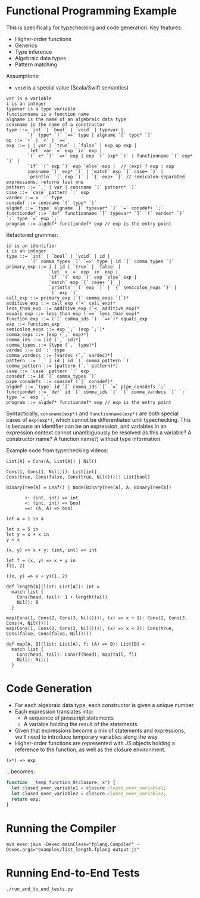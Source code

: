 # Functional Programming Example

This is specifically for typechecking and code generation.
Key features:

- Higher-order functions
- Generics
- Type inference
- Algebraic data types
- Pattern matching

Assumptions:
- `void` is a special value (Scala/Swift semantics)

```
var is a variable
i is an integer
typevar is a type variable
functionname is a function name
algname is the name of an algebraic data type
consname is the name of a constructor
type ::= `int` | `bool` | `void` | typevar |
        `(` type* `)` `=>` type | algname `[` type* `]`
op ::= `+` | `<` | `==`
exp ::= i | var | `true` | `false` | exp op exp |
        `let` var `=` exp `in` exp |
        `(` x* `)` `=>` exp | exp `(` exp* `)` | functionname `(` exp* `)` |
        `if` `(` exp `)` exp `else` exp |  // (exp) ? exp : exp
        consname `(` exp* `)` | `match` exp `{` case+ `}` |
        `println` `(` exp `)` | `{` exp+ `}` // semicolon-separated expressions, returns last one
pattern ::= `_` | var | consname `(` pattern* `)`
case ::= `case` pattern `:` exp
vardec ::= x `:` type
consdef ::= consname `(` type* `)`
algdef ::= `type` algname `[` typevar* `]` `=` consdef+ `;`
functiondef ::= `def` functionname `[` typevar* `]` `(` vardec* `)` `:` type `=` exp `;`
program ::= algdef* functiondef* exp // exp is the entry point
```

Refactored grammar:
```
id is an identifier
i is an integer
type ::= `int` | `bool` | `void` | id |
         `(` comma_types `)` `=>` type | id `[` comma_types `]`
primary_exp ::= i | id | `true` | `false` |
                `let` x `=` exp `in` exp |
                `if` `(` exp `)` exp `else` exp |
                `match` exp `{` case+ `}` |
                `println` `(` exp `)` | `{` semicolon_exps `}` |
                `(` exp `)`
call_exp ::= primary_exp (`(` comma_exps `)`)*
additive_exp ::= call_exp (`+` call_exp)*
less_than_exp ::= additive_exp (`<` additive_exp)*
equals_exp ::= less_than_exp (`==` less_than_exp)*
function_exp ::= (`(` comma_ids `)` `=>`)* equals_exp
exp ::= function_exp
semicolon_exps ::= exp `;` (exp `;`)*
comma_exps ::= [exp (`,` exp)*]
comma_ids ::= [id (`,` id)*]
comma_types ::= [type (`,` type)*]
vardec ::= id `:` type
comma_vardecs ::= [vardec (`,` vardec)*]
pattern ::= `_` | id | id `(` comma_pattern `)`
comma_pattern ::= [pattern (`,` pattern)*]
case ::= `case` pattern `:` exp
consdef ::= id `(` comma_types `)`
pipe_consdefs ::= consdef (`|` consdef)*
algdef ::= `type` id `[` comma_ids `]` `=` pipe_consdefs `;`
functiondef ::= `def` id `[` comma_ids `]` `(` comma_vardecs `)` `:` type `=` exp `;`
program ::= algdef* functiondef* exp // exp is the entry point
```

Syntactically, `consname(exp*)` and `functionname(exp*)` are both special cases of `exp(exp*)`, which cannot be differentiated until typechecking.
This is because an identifier can be an expression, and variables in an expression context cannot unambiguously be resolved (is this a variable?  A constructor name?  A function name?) without type information.


Example code from typechecking videos:
```
List[A] = Cons(A, List[A]) | Nil()

Cons(1, Cons(1, Nil())): List[int]
Cons(true, Cons(false, Cons(true, Nil()))): List[bool]

BinaryTree[A] = Leaf() | Node(BinaryTree[A], A, BinaryTree[A])

       +: (int, int) => int
       <: (int, int) => bool
       ==: (A, A) => bool

let a = 1 in a

let x = 5 in
let y = x + x in
y < x

(x, y) => x + y: (int, int) => int

let f = (x, y) => x + y in
f(1, 2)

((x, y) => x + y)(1, 2)

def length[A](list: List[A]): int =
  match list {
    Cons(head, tail): 1 + length(tail)
    Nil(): 0
  }

map(Cons(1, Cons(2, Cons(3, Nil()))), (x) => x + 1): Cons(2, Cons(3, Cons(4, Nil())))
map(Cons(1, Cons(2, Cons(3, Nil()))), (x) => x < 2): Cons(true, Cons(false, Cons(false, Nil())))

def map[A, B](list: List[A], f: (A) => B): List[B] =
  match list {
    Cons(head, tail): Cons(f(head), map(tail, f))
    Nil(): Nil()
  }
```

# Code Generation

- For each algebraic data type, each constructor is given a unique number
- Each expression translates into:
    - A sequence of javascript statements
    - A variable holding the result of the statements
- Given that expressions become a mix of statements and expressions, we'll need to introduce temporary variables along the way
- Higher-order functions are represented with JS objects holding a reference to the function, as well as the closure environment.

```
(x*) => exp
```

...becomes:

```javascript
function __temp_function_0(closure, x*) {
  let closed_over_variable1 = closure.closed_over_variable1;
  let closed_over_variable2 = closure.closed_over_variable2;
  return exp;
}
```

# Running the Compiler

```console
mvn exec:java -Dexec.mainClass="fplang.Compiler" -Dexec.args="examples/list_length.fplang output.js"
```

# Running End-to-End Tests

```console
./run_end_to_end_tests.py
```
